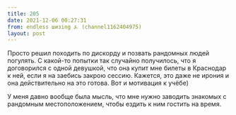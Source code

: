 ```yaml
---
title: 205
date: 2021-12-06 00:27:31
from: endless шизing ⍼ (channel1162404975)
layout: post
---
```


Просто решил походить по дискорду и позвать рандомных людей погулять. С какой-то попытки так случайно получилось, что я договорился с одной девушкой, что она купит мне билеты в Краснодар к ней, если я на заебись закрою сессию.
 Кажется, это даже не ирония и она действительно на это готова. Вот и мотивация к учёбе)

У меня давно вообще была мысль, что мне нужно заводить знакомых с рандомным местоположением, чтобы ездить к ним гостить на время.
